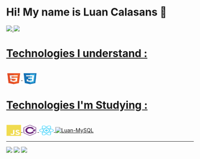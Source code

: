 <h1>Hi! My name is Luan Calasans 👋</h1>
 <div>
  <a href="https://github.com/luan-calasans">
  <img height="150em" src="https://github-readme-stats.vercel.app/api?username=luan-calasans&show_icons=true&theme=github_dark&include_all_commits=true&count_private=true"/>
  <img height="150em" src="https://github-readme-stats.vercel.app/api/top-langs/?username=luan-calasans&layout=compact&langs_count=7&theme=github_dark"/>
</div>
<h1>Technologies I understand :</h1>
<div style="display: inline_block"><br>
  <img align="center" alt="Luan-HTML" height="30" width="40" src="https://raw.githubusercontent.com/devicons/devicon/master/icons/html5/html5-original.svg">
  <img align="center" alt="Luan-CSS" height="30" width="40" src="https://raw.githubusercontent.com/devicons/devicon/master/icons/css3/css3-original.svg">
</div>
<h1>Technologies I'm Studying :</h1>
<div style="display: inline_block"><br>
  <img align="center" alt="Luan-Js" height="30" width="40" src="https://raw.githubusercontent.com/devicons/devicon/master/icons/javascript/javascript-plain.svg">
  <img align="center" alt="Luan-C#" height="30" width="40" src="https://raw.githubusercontent.com/devicons/devicon/master/icons/csharp/csharp-line.svg">
  <img align="center" alt="Luan-React" height="30" width="40" src="https://raw.githubusercontent.com/devicons/devicon/master/icons/react/react-original.svg">
  <img align="center" alt="Luan-MySQL" height="30" width="40" src="https://raw.githubusercontent.com/devicons/devicon/blob/master/icons/mysql/mysql-original-wordmark.svg">
</div>
 <hr>
<div> 
  <a href="https://instagram.com/luancalasans" target="_blank"><img src="https://img.shields.io/badge/-Instagram-%23E4405F?style=for-the-badge&logo=instagram&logoColor=white" target="_blank"></a>
  <a href = "mailto:luancalasans8@gmail.com"><img src="https://img.shields.io/badge/-Gmail-%23333?style=for-the-badge&logo=gmail&logoColor=white" target="_blank"></a>
  <a href="https://www.linkedin.com/in/luan-calasans/" target="_blank"><img src="https://img.shields.io/badge/-LinkedIn-%230077B5?style=for-the-badge&logo=linkedin&logoColor=white" target="_blank"></a>  
</div>
